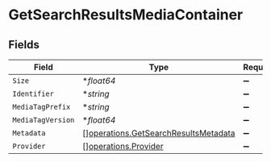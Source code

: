 # GetSearchResultsMediaContainer


## Fields

| Field                                                                                        | Type                                                                                         | Required                                                                                     | Description                                                                                  | Example                                                                                      |
| -------------------------------------------------------------------------------------------- | -------------------------------------------------------------------------------------------- | -------------------------------------------------------------------------------------------- | -------------------------------------------------------------------------------------------- | -------------------------------------------------------------------------------------------- |
| `Size`                                                                                       | **float64*                                                                                   | :heavy_minus_sign:                                                                           | N/A                                                                                          | 26                                                                                           |
| `Identifier`                                                                                 | **string*                                                                                    | :heavy_minus_sign:                                                                           | N/A                                                                                          | com.plexapp.plugins.library                                                                  |
| `MediaTagPrefix`                                                                             | **string*                                                                                    | :heavy_minus_sign:                                                                           | N/A                                                                                          | /system/bundle/media/flags/                                                                  |
| `MediaTagVersion`                                                                            | **float64*                                                                                   | :heavy_minus_sign:                                                                           | N/A                                                                                          | 1680021154                                                                                   |
| `Metadata`                                                                                   | [][operations.GetSearchResultsMetadata](../../models/operations/getsearchresultsmetadata.md) | :heavy_minus_sign:                                                                           | N/A                                                                                          |                                                                                              |
| `Provider`                                                                                   | [][operations.Provider](../../models/operations/provider.md)                                 | :heavy_minus_sign:                                                                           | N/A                                                                                          |                                                                                              |
